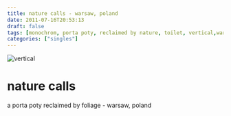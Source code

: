 ```yaml
---
title: nature calls - warsaw, poland
date: 2011-07-16T20:53:13
draft: false
tags: [monochrom, porta poty, reclaimed by nature, toilet, vertical,warsaw,poland]
categories: ["singles"]
---
```

![vertical](/p/sbr-20110716-14716071108.jpg)
<!--more-->
# nature calls
a porta poty reclaimed by foliage - warsaw, poland
